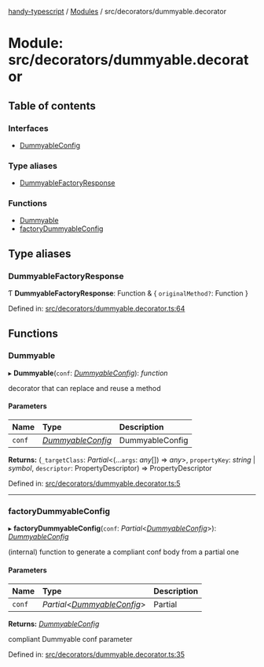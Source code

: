 [handy-typescript](../README.md) / [Modules](../modules.md) / src/decorators/dummyable.decorator

# Module: src/decorators/dummyable.decorator

## Table of contents

### Interfaces

- [DummyableConfig](../interfaces/src_decorators_dummyable_decorator.dummyableconfig.md)

### Type aliases

- [DummyableFactoryResponse](src_decorators_dummyable_decorator.md#dummyablefactoryresponse)

### Functions

- [Dummyable](src_decorators_dummyable_decorator.md#dummyable)
- [factoryDummyableConfig](src_decorators_dummyable_decorator.md#factorydummyableconfig)

## Type aliases

### DummyableFactoryResponse

Ƭ **DummyableFactoryResponse**: Function & { `originalMethod?`: Function  }

Defined in: [src/decorators/dummyable.decorator.ts:64](https://github.com/robbiemu/handy-typescript/blob/bc754b1/src/decorators/dummyable.decorator.ts#L64)

## Functions

### Dummyable

▸ **Dummyable**(`conf`: [*DummyableConfig*](../interfaces/src_decorators_dummyable_decorator.dummyableconfig.md)): *function*

decorator that can replace and reuse a method

#### Parameters

| Name | Type | Description |
| :------ | :------ | :------ |
| `conf` | [*DummyableConfig*](../interfaces/src_decorators_dummyable_decorator.dummyableconfig.md) | DummyableConfig |

**Returns:** (`_targetClass`: *Partial*<(...`args`: *any*[]) => *any*\>, `propertyKey`: *string* \| *symbol*, `descriptor`: PropertyDescriptor) => PropertyDescriptor

Defined in: [src/decorators/dummyable.decorator.ts:5](https://github.com/robbiemu/handy-typescript/blob/bc754b1/src/decorators/dummyable.decorator.ts#L5)

___

### factoryDummyableConfig

▸ **factoryDummyableConfig**(`conf`: *Partial*<[*DummyableConfig*](../interfaces/src_decorators_dummyable_decorator.dummyableconfig.md)\>): [*DummyableConfig*](../interfaces/src_decorators_dummyable_decorator.dummyableconfig.md)

(internal) function to generate a compliant conf body from a partial one

#### Parameters

| Name | Type | Description |
| :------ | :------ | :------ |
| `conf` | *Partial*<[*DummyableConfig*](../interfaces/src_decorators_dummyable_decorator.dummyableconfig.md)\> | Partial<DummyableConfig> |

**Returns:** [*DummyableConfig*](../interfaces/src_decorators_dummyable_decorator.dummyableconfig.md)

compliant Dummyable conf parameter

Defined in: [src/decorators/dummyable.decorator.ts:35](https://github.com/robbiemu/handy-typescript/blob/bc754b1/src/decorators/dummyable.decorator.ts#L35)
